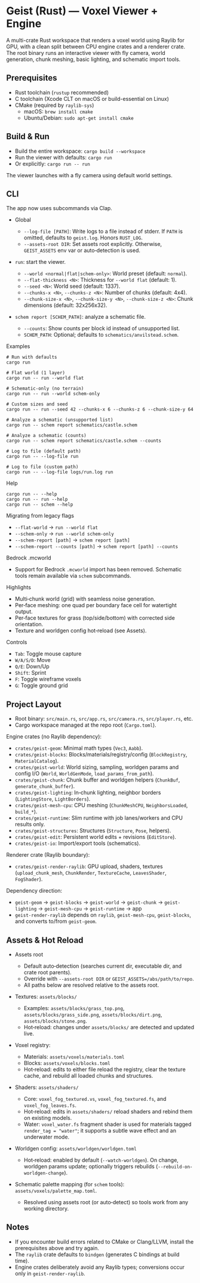 # Geist (Rust) — Voxel Viewer + Engine

A multi-crate Rust workspace that renders a voxel world using Raylib for GPU, with a clean split between CPU engine crates and a renderer crate. The root binary runs an interactive viewer with fly camera, world generation, chunk meshing, basic lighting, and schematic import tools.

## Prerequisites

- Rust toolchain (`rustup` recommended)
- C toolchain (Xcode CLT on macOS or build-essential on Linux)
- CMake (required by `raylib-sys`)
  - macOS: `brew install cmake`
  - Ubuntu/Debian: `sudo apt-get install cmake`

## Build & Run

- Build the entire workspace: `cargo build --workspace`
- Run the viewer with defaults: `cargo run`
- Or explicitly: `cargo run -- run`

The viewer launches with a fly camera using default world settings.

## CLI

The app now uses subcommands via Clap.

- Global
  - `--log-file [PATH]`: Write logs to a file instead of stderr. If `PATH` is omitted, defaults to `geist.log`. Honors `RUST_LOG`.
  - `--assets-root DIR`: Set assets root explicitly. Otherwise, `GEIST_ASSETS` env var or auto‑detection is used.

- `run`: start the viewer.
  - `--world <normal|flat|schem-only>`: World preset (default: `normal`).
  - `--flat-thickness <N>`: Thickness for `--world flat` (default: 1).
  - `--seed <N>`: World seed (default: 1337).
  - `--chunks-x <N>`, `--chunks-z <N>`: Number of chunks (default: 4x4).
  - `--chunk-size-x <N>`, `--chunk-size-y <N>`, `--chunk-size-z <N>`: Chunk dimensions (default: 32x256x32).

- `schem report [SCHEM_PATH]`: analyze a schematic file.
  - `--counts`: Show counts per block id instead of unsupported list.
  - `SCHEM_PATH`: Optional; defaults to `schematics/anvilstead.schem`.

Examples

```
# Run with defaults
cargo run

# Flat world (1 layer)
cargo run -- run --world flat

# Schematic-only (no terrain)
cargo run -- run --world schem-only

# Custom sizes and seed
cargo run -- run --seed 42 --chunks-x 6 --chunks-z 6 --chunk-size-y 64

# Analyze a schematic (unsupported list)
cargo run -- schem report schematics/castle.schem

# Analyze a schematic (counts)
cargo run -- schem report schematics/castle.schem --counts

# Log to file (default path)
cargo run -- --log-file run

# Log to file (custom path)
cargo run -- --log-file logs/run.log run
```

Help

```
cargo run -- --help
cargo run -- run --help
cargo run -- schem --help
```

Migrating from legacy flags

- `--flat-world` → `run --world flat`
- `--schem-only` → `run --world schem-only`
- `--schem-report [path]` → `schem report [path]`
- `--schem-report --counts [path]` → `schem report [path] --counts`

Bedrock .mcworld

- Support for Bedrock `.mcworld` import has been removed. Schematic tools remain available via `schem` subcommands.

Highlights

- Multi‑chunk world (grid) with seamless noise generation.
- Per‑face meshing: one quad per boundary face cell for watertight output.
- Per‑face textures for grass (top/side/bottom) with corrected side orientation.
- Texture and worldgen config hot‑reload (see Assets).

Controls

- `Tab`: Toggle mouse capture
- `W/A/S/D`: Move
- `Q/E`: Down/Up
- `Shift`: Sprint
- `F`: Toggle wireframe voxels
- `G`: Toggle ground grid

## Project Layout

- Root binary: `src/main.rs`, `src/app.rs`, `src/camera.rs`, `src/player.rs`, etc.
- Cargo workspace managed at the repo root (`Cargo.toml`).

Engine crates (no Raylib dependency):
- `crates/geist-geom`: Minimal math types (`Vec3`, `Aabb`).
- `crates/geist-blocks`: Blocks/materials/registry/config (`BlockRegistry`, `MaterialCatalog`).
- `crates/geist-world`: World sizing, sampling, worldgen params and config I/O (`World`, `WorldGenMode`, `load_params_from_path`).
- `crates/geist-chunk`: Chunk buffer and worldgen helpers (`ChunkBuf`, `generate_chunk_buffer`).
- `crates/geist-lighting`: In‑chunk lighting, neighbor borders (`LightingStore`, `LightBorders`).
- `crates/geist-mesh-cpu`: CPU meshing (`ChunkMeshCPU`, `NeighborsLoaded`, `build_*`).
- `crates/geist-runtime`: Slim runtime with job lanes/workers and CPU results only.
- `crates/geist-structures`: Structures (`Structure`, `Pose`, helpers).
- `crates/geist-edit`: Persistent world edits + revisions (`EditStore`).
- `crates/geist-io`: Import/export tools (schematics).

Renderer crate (Raylib boundary):
- `crates/geist-render-raylib`: GPU upload, shaders, textures (`upload_chunk_mesh`, `ChunkRender`, `TextureCache`, `LeavesShader`, `FogShader`).

Dependency direction:
- `geist-geom` → `geist-blocks` → `geist-world` → `geist-chunk` → `geist-lighting` → `geist-mesh-cpu` → `geist-runtime` → app
- `geist-render-raylib` depends on `raylib`, `geist-mesh-cpu`, `geist-blocks`, and converts to/from `geist-geom`.

## Assets & Hot Reload

- Assets root
  - Default auto‑detection (searches current dir, executable dir, and crate root parents).
  - Override with `--assets-root DIR` or `GEIST_ASSETS=/abs/path/to/repo`.
  - All paths below are resolved relative to the assets root.

- Textures: `assets/blocks/`
  - Examples: `assets/blocks/grass_top.png`, `assets/blocks/grass_side.png`, `assets/blocks/dirt.png`, `assets/blocks/stone.png`.
  - Hot‑reload: changes under `assets/blocks/` are detected and updated live.

- Voxel registry:
  - Materials: `assets/voxels/materials.toml`
  - Blocks: `assets/voxels/blocks.toml`
  - Hot‑reload: edits to either file reload the registry, clear the texture cache, and rebuild all loaded chunks and structures.

- Shaders: `assets/shaders/`
  - Core: `voxel_fog_textured.vs`, `voxel_fog_textured.fs`, and `voxel_fog_leaves.fs`.
  - Hot‑reload: edits in `assets/shaders/` reload shaders and rebind them on existing models.
  - Water: `voxel_water.fs` fragment shader is used for materials tagged `render_tag = "water"`; it supports a subtle wave effect and an underwater mode.

- Worldgen config: `assets/worldgen/worldgen.toml`
  - Hot‑reload: enabled by default (`--watch-worldgen`). On change, worldgen params update; optionally triggers rebuilds (`--rebuild-on-worldgen-change`).

- Schematic palette mapping (for `schem` tools): `assets/voxels/palette_map.toml`.
  - Resolved using assets root (or auto‑detect) so tools work from any working directory.

## Notes

- If you encounter build errors related to CMake or Clang/LLVM, install the prerequisites above and try again.
- The `raylib` crate defaults to `bindgen` (generates C bindings at build time).
- Engine crates deliberately avoid any Raylib types; conversions occur only in `geist-render-raylib`.

